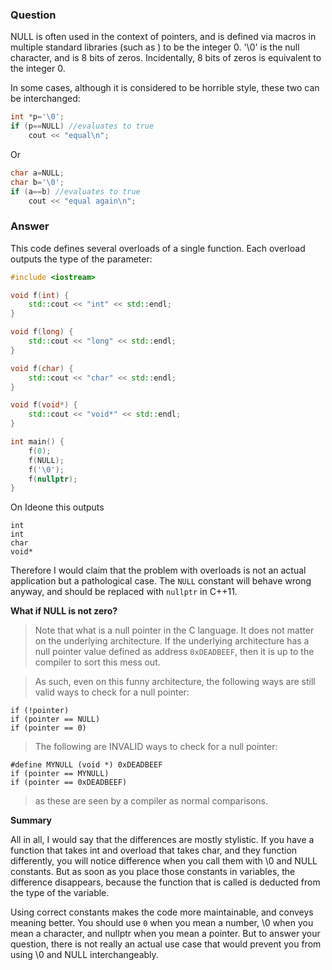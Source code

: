 ### Question

NULL is often used in the context of pointers, and is defined via macros in multiple standard libraries (such as <iostream>)
to be the integer 0. '\0' is the null character, and is 8 bits of zeros. Incidentally, 8 bits of zeros is equivalent to the 
integer 0.

In some cases, although it is considered to be horrible style, these two can be interchanged:

```cpp
int *p='\0';
if (p==NULL) //evaluates to true
    cout << "equal\n";
```

Or

```cpp
char a=NULL;
char b='\0';
if (a==b) //evaluates to true
    cout << "equal again\n";
```

### Answer

This code defines several overloads of a single function. Each overload outputs the type of the parameter:

```cpp
#include <iostream>

void f(int) {
    std::cout << "int" << std::endl;
}

void f(long) {
    std::cout << "long" << std::endl;
}

void f(char) {
    std::cout << "char" << std::endl;
}

void f(void*) {
    std::cout << "void*" << std::endl;
}

int main() {
    f(0);
    f(NULL);
    f('\0');
    f(nullptr);
}
```

On Ideone this outputs

```
int
int
char
void*
```

Therefore I would claim that the problem with overloads is not an actual application but a pathological case. 
The `NULL` constant will behave wrong anyway, and should be replaced with `nullptr` in C++11.

**What if NULL is not zero?**

> Note that what is a null pointer in the C language. It does not matter on the underlying architecture. If the underlying 
architecture has a null pointer value defined as address `0xDEADBEEF`, then it is up to the compiler to sort this mess out.

> As such, even on this funny architecture, the following ways are still valid ways to check for a null pointer:

```
if (!pointer)
if (pointer == NULL)
if (pointer == 0)
```

> The following are INVALID ways to check for a null pointer:

```
#define MYNULL (void *) 0xDEADBEEF
if (pointer == MYNULL)
if (pointer == 0xDEADBEEF)
```

> as these are seen by a compiler as normal comparisons.

**Summary**

All in all, I would say that the differences are mostly stylistic. If you have a function that takes int and overload that 
takes char, and they function differently, you will notice difference when you call them with \0 and NULL constants. 
But as soon as you place those constants in variables, the difference disappears, because the function that is called is 
deducted from the type of the variable.

Using correct constants makes the code more maintainable, and conveys meaning better. You should use `0` when you mean a 
number, \0 when you mean a character, and nullptr when you mean a pointer. But to answer your question, there is not really 
an actual use case that would prevent you from using \0 and NULL interchangeably.
